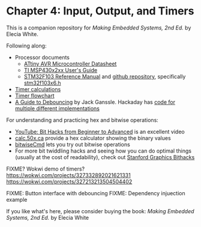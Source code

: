 # Chapter 4: Input, Output, and Timers
This is a companion repository for _Making Embedded Systems, 2nd Ed._ by Elecia White. 


Following along:
 * Processor documents
   * [ATtiny AVR Microcontroller Datasheet](Atmel-2586-AVR-8-bit-Microcontroller-ATtiny25-ATtiny45-ATtiny85_Datasheet.pdf)
   * [TI MSP430x2xx User's Guide](TI_MSP430x2xx_Users_Guide_slau144k.pdf)
   * [STM32F103 Reference Manual](stmicroelectrics-stm32f101xx-stm32f102xx-stm32f103xx-stm32f105xx-and-stm32f107xx-advanced-armbased-32bit-mcus.pdf) and [github repository](https://github.com/STMicroelectronics/STM32Cube_MCU_Overall_Offer), specifically [stm32f103x6.h](https://github.com/STMicroelectronics/cmsis_device_f1/blob/master/Include/stm32f103x6.h)
 * [Timer calculations](TimerCalculations.xlsx)
 * [Timer flowchart](TimerFlowchart.md)
 * [A Guide to Debouncing](http://www.ganssle.com/debouncing.htm) by Jack Ganssle. Hackaday has [code for multiple different implementations](https://hackaday.com/2010/11/09/debounce-code-one-post-to-rule-them-all/)



For understanding and practicing hex and bitwise operations:
  * [YouTube: Bit Hacks from Beginner to Advanced](https://www.youtube.com/watch?v=ZRNO-ewsNcQ) is an excellent video
  * [calc.50x.ca](https://calc.50x.ca/) provide a hex calculator showing the binary values
  * [bitwiseCmd](https://bitwisecmd.com/) lets you try out bitwise operations
  * For more bit twiddling hacks and seeing how you can do optimal things (usually at the cost of readability), check out [Stanford Graphics Bithacks](https://graphics.stanford.edu/~seander/bithacks.html)


FIXME? Wokwi demo of timers?
https://wokwi.com/projects/327332892021621331
https://wokwi.com/projects/327213213504504402


FIXME: Button interface with debouncing
FIXME: Dependency injuection example



If you like what's here, please consider buying the book: _Making Embedded Systems, 2nd Ed._ by Elecia White